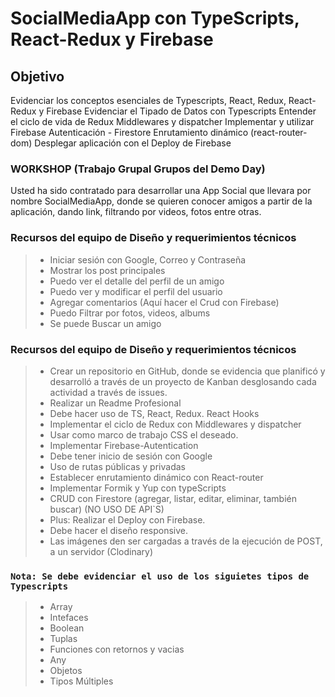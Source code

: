 # SocialMediaApp con TypeScripts, React-Redux y Firebase

## Objetivo
Evidenciar los conceptos esenciales de Typescripts, React, Redux, React-Redux y Firebase
Evidenciar el Tipado de Datos con Typescripts
Entender el ciclo de vida de Redux Middlewares y dispatcher
Implementar y utilizar Firebase Autenticación - Firestore
Enrutamiento dinámico (react-router-dom)
Desplegar aplicación con el Deploy de Firebase

### WORKSHOP (Trabajo Grupal Grupos del Demo Day)

Usted ha sido contratado para desarrollar una App Social que llevara por nombre SocialMediaApp, donde se quieren conocer amigos a partir de la aplicación, dando link, filtrando por videos, fotos entre otras.

### Recursos del equipo de Diseño y requerimientos técnicos

> - Iniciar sesión con Google, Correo y Contraseña
> - Mostrar los post principales
> - Puedo ver el detalle del perfil de un amigo
> - Puedo ver y modificar el perfil del usuario
> - Agregar comentarios  (Aquí hacer el Crud con Firebase)
> - Puedo Filtrar por fotos, videos, albums
> - Se puede Buscar un amigo

### Recursos del equipo de Diseño y requerimientos técnicos

> - Crear un repositorio en GitHub, donde se evidencia que planificó y desarrolló a través de un proyecto de Kanban desglosando cada actividad a través de issues.
> - Realizar un Readme Profesional
> - Debe hacer uso de TS, React, Redux. React Hooks
> - Implementar el ciclo de Redux con Middlewares y dispatcher
> - Usar como marco de trabajo CSS el deseado.
> - Implementar Firebase-Autentication
> - Debe tener inicio de sesión con Google 
> - Uso de rutas públicas y privadas
> - Establecer enrutamiento dinámico con React-router
> - Implementar Formik y Yup con typeScripts
> - CRUD con Firestore (agregar, listar, editar, eliminar, también buscar) (NO USO DE API`S)
> - Plus: Realizar el Deploy con Firebase.
> - Debe hacer el diseño responsive.
> - Las imágenes den ser cargadas a través de la ejecución de POST, a un servidor (Clodinary)

### `Nota: Se debe evidenciar el uso de los siguietes tipos de Typescripts`
> - Array
> - Intefaces
> - Boolean
> - Tuplas
> - Funciones con retornos y vacias
> - Any
> - Objetos
> - Tipos Múltiples

